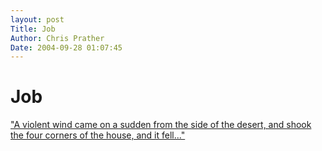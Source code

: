 ```yaml
---
layout: post
Title: Job  
Author: Chris Prather
Date: 2004-09-28 01:07:45
---
```


# Job
<a href="http://story.news.yahoo.com/news?tmpl=story2&u=/040927/480/flwl12109270056&e=15">
"A violent wind came on a sudden from the side of the desert, and shook the four corners of the house, and it fell..."</a>
